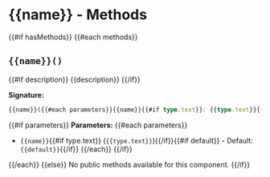 # {{name}} - Methods

{{#if hasMethods}}
{{#each methods}}
## `{{name}}()`

{{#if description}}
{{description}}
{{/if}}

**Signature:**
```typescript
{{name}}({{#each parameters}}{{name}}{{#if type.text}}: {{type.text}}{{/if}}{{#if default}} = {{default}}{{/if}}{{#unless @last}}, {{/unless}}{{/each}}){{#if return.type.text}}: {{return.type.text}}{{/if}}
```

{{#if parameters}}
**Parameters:**
{{#each parameters}}
- `{{name}}`{{#if type.text}} (`{{type.text}}`){{/if}}{{#if default}} - Default: `{{default}}`{{/if}}
{{/each}}
{{/if}}

{{/each}}
{{else}}
No public methods available for this component.
{{/if}}